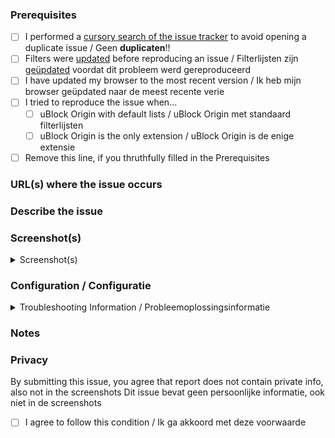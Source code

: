 <!-- Replace the bracketed [...] placeholders with your own information. -->
### Prerequisites
<!-- Check the appropriate boxes before you submit your issue -->
- [ ] I performed a [cursory search of the issue tracker](https://github.com/BPower/AdBlockFilters/issues) to avoid opening a duplicate issue / Geen **duplicaten**!!
- [ ] Filters were [updated](https://github.com/gorhill/uBlock/wiki/Dashboard:-Filter-lists#purge-all-caches) before reproducing an issue / Filterlijsten zijn [geüpdated](https://github.com/gorhill/uBlock/wiki/Dashboard:-Filter-lists#update-now) voordat dit probleem werd gereproduceerd
- [ ] I have updated my browser to the most recent version / Ik heb mijn browser geüpdated naar de meest recente verie
- [ ] I tried to reproduce the issue when...
    - [ ] uBlock Origin with default lists / uBlock Origin met standaard filterlijsten
    - [ ] uBlock Origin is the only extension / uBlock Origin is de enige extensie
- [ ] Remove this line, if you thruthfully filled in the Prerequisites

### URL(s) where the issue occurs
<!-- At least one URL for a web page where the clearly described issue occurs is **mandatory**. The backticks (`) surrounding the URLs is important, it prevents the URL from being clickable. Warn with "NSFW" where applicable.
Geef de link van de website waar het probleem zich voordoet. -->

### Describe the issue
<!-- Be as clear as possible: nobody can read mind, and nobody is looking at your issue over your shoulder. -->
<!-- Wees zo duidelijk mogelijk: niemand kan je gedachten lezen en niemand kijkt over je schouder mee. -->

### Screenshot(s)
<!-- Screenshot(s) for difficult to describe visual issues are **mandatory**. Post links instead of **Inline Images** for Screenshots containing **Adult material**. -->
<!-- Is het **Volwassen materiaal** post dan linkjes in plaats van **Inline Images**. -->
<details><summary> Screenshot(s) </summary>

<!-- [Put here your screenshots / Zet hier uw screenshots neer] -->
</details> 

### Configuration / Configuratie
<!-- List all the changes you've made to uBO's default settings here, by copying the information given by uBO's Dashboard under `Support`, `Troubleshooting Information` -->
<!-- Geef hier een lijst van alle wijzigingen die u heeft aangebracht in de standaardinstellingen van uBO, door de informatie te kopiëren die door uBO's Dashboard is gegeven onder `Ondersteuning`, `Probleemoplossingsinformatie` -->
<details><summary>Troubleshooting Information / Probleemoplossingsinformatie</summary>
      
```yaml
<!-- [Put the copied text here, by replacing this line / Zet hier de gekopieerde tekst neer, door deze regel te overschrijven] -->
```
</details>

### Notes
<!-- Please investigate the issues you report -- this prevents burdening other volunteers. This is especially true for issues arising from settings which are very different from default ones. -->
<!-- [Write here the result of whatever investigation work you have done Schrijf hier het resultaat van het onderzoekswerk dat je hebt gedaan] -->

### Privacy
By submitting this issue, you agree that report does not contain private info, also not in the screenshots
Dit issue bevat geen persoonlijke informatie, ook niet in de screenshots
- [ ] I agree to follow this condition / Ik ga akkoord met deze voorwaarde
